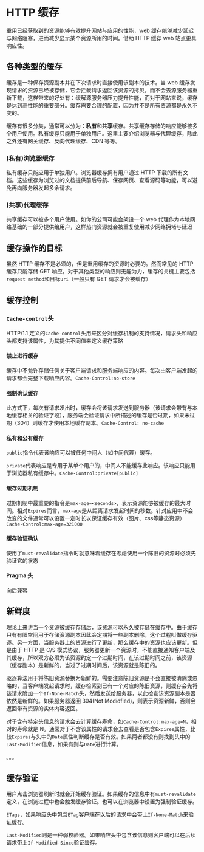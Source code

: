# HTTP 缓存

重用已经获取到的资源能够有效提升网站与应用的性能，web 缓存能够减少延迟与网络阻塞，进而减少显示某个资源所用的时间。借助 HTTP 缓存 web 站点更具响应性。

## 各种类型的缓存

缓存是一种保存资源副本并在下次请求时直接使用该副本的技术。当 web 缓存发现请求的资源已经被存储，它会拦截请求返回该资源的拷贝，而不会去源服务器重新下载，这样带来的好处有：缓解源服务器压力提升性能，而对于网站来说，缓存是达到高性能的重要部分。缓存需要合理的配置，因为并不是所有资源都是永久不变的。

缓存有很多分类，通常可以分为：**私有**和**共享**缓存。共享缓存存储的响应能够被多个用户使用。私有缓存只能用于单独用户。这里主要介绍浏览器与代理缓存，除此之外还有网关缓存、反向代理缓存、CDN 等等。

### (私有)浏览器缓存

私有缓存只能应用于单独用户。浏览器缓存拥有用户通过 HTTP 下载的所有文档。这些缓存为浏览过的文档提供前后导航、保存网页、查看源码等功能，可以避免再向服务器发起多余请求。

### (共享)代理缓存

共享缓存可以被多个用户使用。如你的公司可能会架设一个 web 代理作为本地网络基础的一部分提供给用户，这样热门资源就会被重复使用减少网络拥堵与延迟

## 缓存操作的目标

虽然 HTTP 缓存不是必须的，但是重用缓存的资源时必要的。然而常见的 HTTP 缓存只能存储 GET 响应，对于其他类型的响应则无能为力，缓存的关键主要包括`request method`和目标`uri`（一般只有 GET 请求才会被缓存）

## 缓存控制

### `Cache-control`头

HTTP/1.1 定义的`Cache-control`头用来区分对缓存机制的支持情况，请求头和响应头都支持该属性，为其提供不同值来定义缓存策略

#### 禁止进行缓存

缓存中不允许存储任何关于客户端请求和服务端响应的内容。每次由客户端发起的请求都会完整下载响应内容。`Cache-Control:no-store`

#### 强制确认缓存

此方式下，每次有请求发出时，缓存会将该请求发送到服务器（该请求会带有与本地缓存相关的验证字段），服务端会验证请求中所描述的缓存是否过期，如果未过期（304）则缓存才使用本地缓存副本。`Cache-Control: no-cache`

#### 私有和公有缓存

`public`指令代表该响应可以被任何中间人（如中间代理）缓存。

`private`代表响应是专用于某单个用户的，中间人不能缓存此响应。该响应只能用于浏览器私有缓存中。`Cache-Control:private[public]`

#### 缓存过期机制

过期机制中最重要的指令是`max-age=<seconds>`，表示资源能够被缓存的最大时间。相对`Expires`而言，`max-age`是从距离请求发起时间的秒数。针对应用中不会改变的文件通常可以设置一定时长以保证缓存有效（图片、css等静态资源）`Cache-Control:max-age=321000`

#### 缓存验证确认

使用了`must-revalidate`指令时就意味着缓存在考虑使用一个陈旧的资源时必须先验证它的状态

#### Pragma 头

向后兼容

## 新鲜度

理论上来讲当一个资源被缓存存储后，该资源可以永久被存储在缓存中。由于缓存只有有限空间用于存储资源副本因此会定期将一些副本删除，这个过程叫做缓存驱逐。另一方面，当服务器上的资源进行了更新，那么缓存中的资源也应该更新。但是由于 HTTP 是 C/S 模式协议，服务器更新一个资源时，不能直接通知客户端及其缓存，所以双方必须为该资源约定一个过期时间，在该过期时间之前，该资源（缓存副本）是新鲜的，当过了过期时间后，该资源就是陈旧的。

驱逐算法用于将陈旧资源替换为新鲜的。需要注意陈旧资源是不会直接被清除或忽略的，当客户端发起请求时，缓存检索到已有一个对应的陈旧资源，则缓存会先将该请求附加一个`If-None-Match`头，然后发送给服务器，以此检查该资源副本是否依然是新鲜的。如果服务器返回 304(Not Modidfied)，则表示资源新鲜，否则会返回带有资源的实体内容返回。

对于含有特定头信息的请求会去计算缓存寿命，如`Cache-Control:max-age=N`，相对的寿命就是 N。通常对于不含该属性的请求会去查看是否包含`Expires`属性，比较`Expires`与头中的`Date`属性判断缓存是否有效。如果两者都没有则找到头中的`Last-Modified`信息，如果有则与`Date`进行计算。

。。。


## 缓存验证

用户点击浏览器刷新时就会开始缓存验证。如果缓存的信息中有`must-revalidate`定义，在浏览过程中也会触发缓存验证。也可以在浏览器中设置为强制验证缓存。

`ETags`，如果响应头中包含`ETag`客户端在以后的请求中会带上`If-None-Match`来验证缓存。

`Last-Modified`则是一种弱校验器。如果响应头中包含该信息则客户端可以在后续请求带上`If-Modified-Since`验证缓存。

